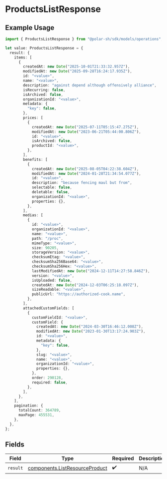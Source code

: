 # ProductsListResponse

## Example Usage

```typescript
import { ProductsListResponse } from "@polar-sh/sdk/models/operations";

let value: ProductsListResponse = {
  result: {
    items: [
      {
        createdAt: new Date("2025-10-01T21:33:32.957Z"),
        modifiedAt: new Date("2025-09-28T16:24:17.935Z"),
        id: "<value>",
        name: "<value>",
        description: "against depend although offensively alliance",
        isRecurring: false,
        isArchived: false,
        organizationId: "<value>",
        metadata: {
          "key": false,
        },
        prices: [
          {
            createdAt: new Date("2025-07-11T05:15:47.275Z"),
            modifiedAt: new Date("2023-06-21T05:44:00.806Z"),
            id: "<value>",
            isArchived: false,
            productId: "<value>",
          },
        ],
        benefits: [
          {
            createdAt: new Date("2025-08-05T04:22:38.604Z"),
            modifiedAt: new Date("2024-01-28T21:34:54.077Z"),
            id: "<value>",
            description: "because fencing maul but from",
            selectable: false,
            deletable: false,
            organizationId: "<value>",
            properties: {},
          },
        ],
        medias: [
          {
            id: "<value>",
            organizationId: "<value>",
            name: "<value>",
            path: "/proc",
            mimeType: "<value>",
            size: 90205,
            storageVersion: "<value>",
            checksumEtag: "<value>",
            checksumSha256Base64: "<value>",
            checksumSha256Hex: "<value>",
            lastModifiedAt: new Date("2024-12-11T14:27:58.846Z"),
            version: "<value>",
            isUploaded: false,
            createdAt: new Date("2024-12-03T06:25:18.097Z"),
            sizeReadable: "<value>",
            publicUrl: "https://authorized-cook.name",
          },
        ],
        attachedCustomFields: [
          {
            customFieldId: "<value>",
            customField: {
              createdAt: new Date("2024-03-30T16:46:12.008Z"),
              modifiedAt: new Date("2023-01-30T13:17:24.903Z"),
              id: "<value>",
              metadata: {
                "key": false,
              },
              slug: "<value>",
              name: "<value>",
              organizationId: "<value>",
              properties: {},
            },
            order: 290128,
            required: false,
          },
        ],
      },
    ],
    pagination: {
      totalCount: 364789,
      maxPage: 455531,
    },
  },
};
```

## Fields

| Field                                                                            | Type                                                                             | Required                                                                         | Description                                                                      |
| -------------------------------------------------------------------------------- | -------------------------------------------------------------------------------- | -------------------------------------------------------------------------------- | -------------------------------------------------------------------------------- |
| `result`                                                                         | [components.ListResourceProduct](../../models/components/listresourceproduct.md) | :heavy_check_mark:                                                               | N/A                                                                              |